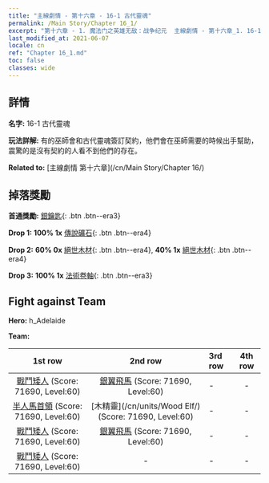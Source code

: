 ```yaml
---
title: "主線劇情 - 第十六章 - 16-1 古代靈魂"
permalink: /Main Story/Chapter 16_1/
excerpt: "第十六章 - 1. 魔法门之英雄无敌：战争纪元  主線劇情 - 第十六章_1. 16-1 古代靈魂"
last_modified_at: 2021-06-07
locale: cn
ref: "Chapter 16_1.md"
toc: false
classes: wide
---
```


## 詳情

 **名字:** 16-1 古代靈魂

 **玩法詳解:** 有的巫師會和古代靈魂簽訂契約，他們會在巫師需要的時候出手幫助，震驚的是沒有契約的人看不到他們的存在。

 **Related to:** [主線劇情 第十六章](/cn/Main Story/Chapter 16/)

## 掉落獎勵

 **首通獎勵:** [銀鑰匙](/cn/Items/con_693/){: .btn .btn--era3}

 **Drop 1:** **100% 1x** [傳說礦石](/cn/Items/mat_54/){: .btn .btn--era4}

 **Drop 2:** **60% 0x** [絕世木材](/cn/Items/mat_48/){: .btn .btn--era4}, **40% 1x** [絕世木材](/cn/Items/mat_48/){: .btn .btn--era4}

 **Drop 3:** **100% 1x** [法術卷軸](/cn/Items/con_694/){: .btn .btn--era3}


## Fight against Team
 **Hero:** h_Adelaide

 **Team:**


  | 1st row | 2nd row | 3rd row | 4th row |
  |:----:|:----:|:----|:----:|
  | [戰鬥矮人](/cn/units/Dwarf/) (Score: 71690, Level:60)  | [銀翼飛馬](/cn/units/Pegasus/) (Score: 71690, Level:60)  | - | - |
  | [半人馬首領](/cn/units/Centaur/) (Score: 71690, Level:60)  | [木精靈](/cn/units/Wood Elf/) (Score: 71690, Level:60)  | - | - |
  | [戰鬥矮人](/cn/units/Dwarf/) (Score: 71690, Level:60)  | [銀翼飛馬](/cn/units/Pegasus/) (Score: 71690, Level:60)  | - | - |
  | [戰鬥矮人](/cn/units/Dwarf/) (Score: 71690, Level:60)  | - | - | - |



